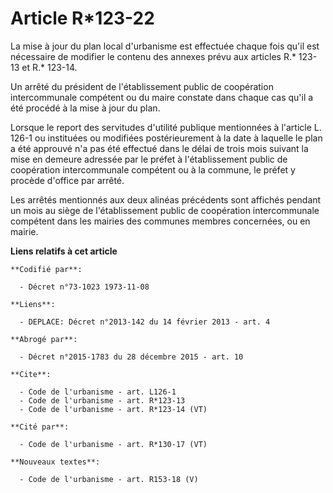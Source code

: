 # Article R*123-22

La mise à jour du plan local d'urbanisme est effectuée chaque fois qu'il est nécessaire de modifier le contenu des annexes
prévu aux articles R.* 123-13 et R.* 123-14. 

Un arrêté du président de l'établissement public de coopération intercommunale compétent ou du maire constate dans chaque cas
qu'il a été procédé à la mise à jour du plan. 

Lorsque le report des servitudes d'utilité publique mentionnées à l'article L. 126-1 ou instituées ou modifiées
postérieurement à la date à laquelle le plan a été approuvé n'a pas été effectué dans le délai de trois mois suivant la mise
en demeure adressée par le préfet à l'établissement public de coopération intercommunale compétent ou à la commune, le préfet
y procède d'office par arrêté. 

Les arrêtés mentionnés aux deux alinéas précédents sont affichés pendant un mois au siège de l'établissement public de
coopération intercommunale compétent dans les mairies des communes membres concernées, ou en mairie.

**Liens relatifs à cet article**

	**Codifié par**:

	  - Décret n°73-1023 1973-11-08

	**Liens**:

	  - DEPLACE: Décret n°2013-142 du 14 février 2013 - art. 4

	**Abrogé par**:

	  - Décret n°2015-1783 du 28 décembre 2015 - art. 10

	**Cite**:

	  - Code de l'urbanisme - art. L126-1
	  - Code de l'urbanisme - art. R*123-13
	  - Code de l'urbanisme - art. R*123-14 (VT)

	**Cité par**:

	  - Code de l'urbanisme - art. R*130-17 (VT)

	**Nouveaux textes**:

	  - Code de l'urbanisme - art. R153-18 (V)

